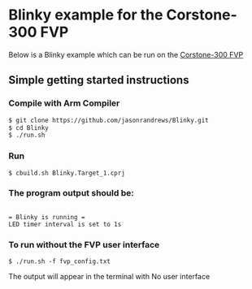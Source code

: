 # Blinky example for the Corstone-300 FVP

Below is a Blinky example which can be run on the [Corstone-300 FVP](https://developer.arm.com/tools-and-software/open-source-software/arm-platforms-software/arm-ecosystem-fvps)

## Simple getting started instructions

### Compile with Arm Compiler

```bash
$ git clone https://github.com/jasonrandrews/Blinky.git
$ cd Blinky
$ ./run.sh
```
### Run 
```console
$ cbuild.sh Blinky.Target_1.cprj
```

### The program output should be:
```console

= Blinky is running =
LED timer interval is set to 1s

```

### To run without the FVP user interface 
```console
$ ./run.sh -f fvp_config.txt 

```
The output will appear in the terminal with No user interface
